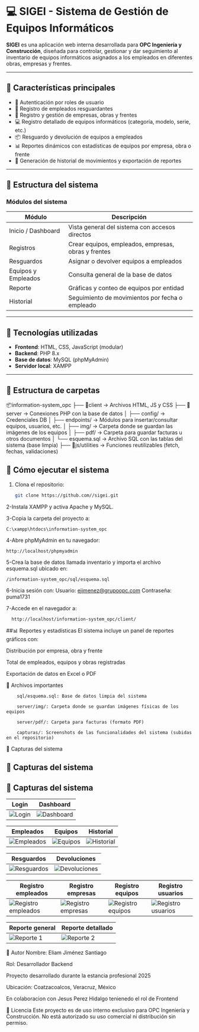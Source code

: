 # 💻 SIGEI - Sistema de Gestión de Equipos Informáticos

**SIGEI** es una aplicación web interna desarrollada para **OPC Ingeniería y Construcción**, diseñada para controlar, gestionar y dar seguimiento al inventario de equipos informáticos asignados a los empleados en diferentes obras, empresas y frentes.

---

## 🧾 Características principales

- 🔐 Autenticación por roles de usuario
- 👤 Registro de empleados resguardantes
- 🏢 Registro y gestión de empresas, obras y frentes
- 💻 Registro detallado de equipos informáticos (categoría, modelo, serie, etc.)
- 📦 Resguardo y devolución de equipos a empleados
- 📊 Reportes dinámicos con estadísticas de equipos por empresa, obra o frente
- 🧾 Generación de historial de movimientos y exportación de reportes

---

## 📂 Estructura del sistema

### Módulos del sistema

| Módulo                  | Descripción |
|-------------------------|-------------|
| Inicio / Dashboard      | Vista general del sistema con accesos directos |
| Registros               | Crear equipos, empleados, empresas, obras y frentes |
| Resguardos              | Asignar o devolver equipos a empleados |
| Equipos y Empleados     | Consulta general de la base de datos |
| Reporte                 | Gráficas y conteo de equipos por entidad |
| Historial               | Seguimiento de movimientos por fecha o empleado |

---

## 🧰 Tecnologías utilizadas

- **Frontend**: HTML, CSS, JavaScript (modular)
- **Backend**: PHP 8.x
- **Base de datos**: MySQL (phpMyAdmin)
- **Servidor local**: XAMPP

---

## 📁 Estructura de carpetas
📦information-system_opc
├── 📁client → Archivos HTML, JS y CSS
├── 📁server → Conexiones PHP con la base de datos
│ ├── config/ → Credenciales DB
│ ├── endpoints/ → Módulos para insertar/consultar equipos, usuarios, etc.
│ ├── img/ → Carpeta donde se guardan las imágenes de los equipos
│ ├── pdf/ → Carpeta para guardar facturas u otros documentos
│ └── esquema.sql → Archivo SQL con las tablas del sistema (base limpia)
├── 📁js/utilities → Funciones reutilizables (fetch, fechas, validaciones)

## 🧪 Cómo ejecutar el sistema

1. Clona el repositorio:
   ```bash
   git clone https://github.com//sigei.git
2-Instala XAMPP y activa Apache y MySQL.

3-Copia la carpeta del proyecto a:

    C:\xampp\htdocs\information-system_opc
    
4-Abre phpMyAdmin en tu navegador:
    
    http://localhost/phpmyadmin

5-Crea la base de datos llamada inventario y importa el archivo esquema.sql ubicado en:

    /information-system_opc/sql/esquema.sql

6-Inicia sesión con:
      Usuario: ejimenez@grupoopc.com
      Contraseña: puma1731

7-Accede en el navegador a:

      http://localhost/information-system_opc/client/


##📊 Reportes y estadísticas
    El sistema incluye un panel de reportes gráficos con:

  Distribución por empresa, obra y frente

  Total de empleados, equipos y obras registradas

  Exportación de datos en Excel o PDF

📎 Archivos importantes

        sql/esquema.sql: Base de datos limpia del sistema

        server/img/: Carpeta donde se guardan imágenes físicas de los equipos

        server/pdf/: Carpeta para facturas (formato PDF)

        capturas/: Screenshots de las funcionalidades del sistema (subidas en el repositorio)
        
📸 Capturas del sistema

## 📸 Capturas del sistema

## 📸 Capturas del sistema

| Login | Dashboard |
|-------|-----------|
| ![Login](./docs/img/login.png) | ![Dashboard](./docs/img/dash.png) |

| Empleados | Equipos | Historial |
|-----------|---------|-----------|
| ![Empleados](./docs/img/empleados.png) | ![Equipos](./docs/img/equipos.png) | ![Historial](./docs/img/historial.png) |

| Resguardos | Devoluciones |
|------------|--------------|
| ![Resguardos](./docs/img/resguardos.png) | ![Devoluciones](./docs/img/devoluciones.png) |

| Registro empleados | Registro empresas | Registro equipos | Registro usuarios |
|--------------------|-------------------|------------------|-------------------|
| ![Registro empleados](./docs/img/registro%20empl.png) | ![Registro empresas](./docs/img/registro%20empr.png) | ![Registro equipos](./docs/img/registro%20equ.png) | ![Registro usuarios](./docs/img/segistro%20usua.png) |

| Reporte general | Reporte detallado |
|-----------------|-------------------|
| ![Reporte 1](./docs/img/reporte%201.png) | ![Reporte 2](./docs/img/reporte%202.png) |

🧑 Autor
Nombre: Eliam Jiménez Santiago

Rol: Desarrollador Backend

Proyecto desarrollado durante la estancia profesional 2025

Ubicación: Coatzacoalcos, Veracruz, México

En colaboracion con Jesus Perez Hidalgo tenienedo el rol de Frontend

📜 Licencia
Este proyecto es de uso interno exclusivo para OPC Ingeniería y Construcción. No está autorizado su uso comercial ni distribución sin permiso.

